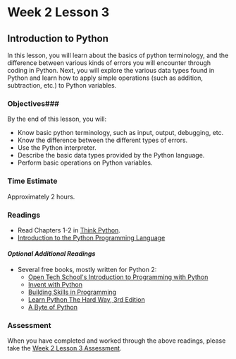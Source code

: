 # Week 2 Lesson 3 #
## Introduction to Python ##

In this lesson, you will learn about the basics of python terminology, and the difference between various kinds of errors you will encounter through coding in Python.  Next, you will explore the various data types found in Python and learn how to apply simple operations (such as addition, subtraction, etc.) to Python variables.


### Objectives###
By the end of this lesson, you will:

- Know basic python terminology, such as input, output, debugging, etc.
- Know the difference between the different types of errors.
- Use the Python interpreter.
- Describe the basic data types provided by the Python language.
- Perform basic operations on Python variables.



### Time Estimate ###
Approximately 2 hours.

### Readings ###

- Read Chapters 1-2 in [Think Python](http://faculty.stedwards.edu/mikek/python/thinkpython.pdf).
- [Introduction to the Python Programming Language](https://github.com/ProfessorBrunner/rp-pds15/blob/master/Week3/intro2py.ipynb)

#### *Optional Additional Readings* ####
- Several free books, mostly written for Python 2:
	- [Open Tech School's Introduction to Programming with Python](http://opentechschool.github.io/python-beginners/en/index.html)
	- [Invent with Python](http://inventwithpython.com/)
	- [Building Skills in Programming](http://www.itmaybeahack.com/homepage/books/)
	- [Learn Python The Hard Way, 3rd Edition](http://learnpythonthehardway.org/book/)
	- [A Byte of Python](http://www.ibiblio.org/g2swap/byteofpython/read/)


### Assessment ###

When you have completed and worked through the above readings, please take the [Week 2 Lesson 3 Assessment](https://learn.illinois.edu/mod/quiz/view.php?id=1095485).
